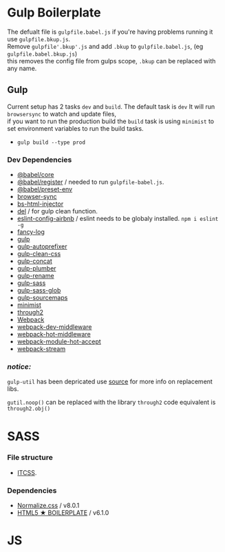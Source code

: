 # Gulp Boilerplate
The defualt file is `gulpfile.babel.js` if you're having problems running it use `gulpfile.bkup.js`.<br> 
Remove `gulpfile'.bkup'.js` and add `.bkup` to `gulpfile.babel.js`, (eg `gulpfile.babel.bkup.js`)<br>
this removes the config file from gulps scope, `.bkup` can be replaced with any name. 

## Gulp
Current setup has 2 tasks `dev` and `build`. The default task is `dev` It will run `browsersync` to watch and update files,<br>
if you want to run the production build the `build` task is using `minimist` to set environment variables to run the build tasks.
* `gulp build --type prod`

### Dev Dependencies
* [@babel/core](https://www.npmjs.com/package/@babel/core)
* [@babel/register](https://www.npmjs.com/package/@babel/register) / needed to run `gulpfile-babel.js`.
* [@babel/preset-env](https://www.npmjs.com/package/@babel/preset-env)
* [browser-sync](https://www.npmjs.com/package/browser-sync)
* [bs-html-injector](https://www.npmjs.com/package/bs-html-injector)
* [del](https://www.npmjs.com/package/del) / for gulp clean function.
* [eslint-config-airbnb](https://www.npmjs.com/package/eslint-config-airbnb) / eslint needs to be globaly installed. `npm i eslint -g`
* [fancy-log](https://www.npmjs.com/package/fancy-log)
* [gulp](https://www.npmjs.com/package/gulp)
* [gulp-autoprefixer](https://www.npmjs.com/package/gulp-autoprefixer)
* [gulp-clean-css](https://www.npmjs.com/package/gulp-clean-css)
* [gulp-concat](https://www.npmjs.com/package/gulp-concat)
* [gulp-plumber](https://www.npmjs.com/package/gulp-plumber)
* [gulp-rename](https://www.npmjs.com/package/gulp-rename)
* [gulp-sass](https://www.npmjs.com/package/gulp-sass)
* [gulp-sass-glob](https://www.npmjs.com/package/gulp-sass-glob)
* [gulp-sourcemaps](https://www.npmjs.com/package/gulp-sourcemaps)
* [minimist](https://www.npmjs.com/package/minimist)
* [through2](https://www.npmjs.com/package/through2)
* [Webpack](https://www.npmjs.com/package/webpack)
* [webpack-dev-middleware](https://www.npmjs.com/package/webpack-dev-middleware)
* [webpack-hot-middleware](https://www.npmjs.com/package/webpack-hot-middleware)
* [webpack-module-hot-accept](https://www.npmjs.com/package/webpack-module-hot-accept)
* [webpack-stream](https://www.npmjs.com/package/webpack-stream)

### ___notice:___ 
`gulp-util` has been depricated use [source](https://github.com/gulpjs/gulp-util) for more info on replacement libs.

`gutil.noop()` can be replaced with the library `through2` code equivalent is `through2.obj()`


# SASS
### File structure 
* [ITCSS](https://www.xfive.co/blog/itcss-scalable-maintainable-css-architecture/).<br>

### Dependencies
* [Normalize.css](https://necolas.github.io/normalize.css/) / v8.0.1
* [HTML5 ★ BOILERPLATE](https://html5boilerplate.com/) / v6.1.0

# JS



 
